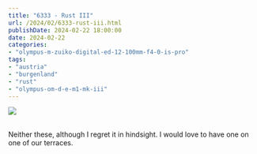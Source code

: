 ```yaml
---
title: "6333 - Rust III"
url: /2024/02/6333-rust-iii.html
publishDate: 2024-02-22 18:00:00
date: 2024-02-22
categories:
- "olympus-m-zuiko-digital-ed-12-100mm-f4-0-is-pro"
tags:
- "austria"
- "burgenland"
- "rust"
- "olympus-om-d-e-m1-mk-iii"
---
```

<div class="container">
<div class="center"><a target="_blank" href="https://d25zfm9zpd7gm5.cloudfront.net/1200x1200/2020/20200802_094537_lr.jpg"><img class="webfeedsFeaturedVisual" src="https://d25zfm9zpd7gm5.cloudfront.net/0600x0600/2020/20200802_094537_lr.jpg" /></a></div>
</div>
<br />

Neither these, although I regret it in hindsight. I would
love to have one on one of our terraces.
